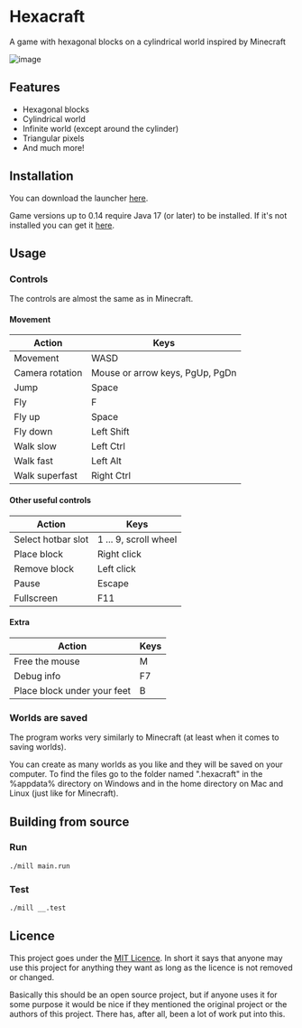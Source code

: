 # Hexacraft

A game with hexagonal blocks on a cylindrical world inspired by Minecraft

![image](https://martomate.com/games/hexacraft/hexacraft_in_game_0.10.png)

## Features

- Hexagonal blocks
- Cylindrical world
- Infinite world (except around the cylinder)
- Triangular pixels
- And much more!

## Installation

You can download the launcher [here](https://github.com/Martomate/Hexacraft/releases/tag/launcher-1.3).

Game versions up to 0.14 require Java 17 (or later) to be installed. If it's not installed you can get it [here](https://www.oracle.com/java/technologies/downloads/).

## Usage

### Controls
The controls are almost the same as in Minecraft.

#### Movement
| Action          | Keys                             |
|-----------------|----------------------------------|
| Movement        | WASD                             |
| Camera rotation | Mouse or arrow keys, PgUp, PgDn  |
| Jump            | Space                            |
| Fly             | F                                |
| Fly up          | Space                            |
| Fly down        | Left Shift                       |
| Walk slow       | Left Ctrl                        |
| Walk fast       | Left Alt                         |
| Walk superfast  | Right Ctrl                       |

#### Other useful controls
| Action              | Keys                  |
|---------------------|-----------------------|
| Select hotbar slot  | 1 ... 9, scroll wheel |
| Place block         | Right click           |
| Remove block        | Left click            |
| Pause               | Escape                |
| Fullscreen          | F11                   |

#### Extra
| Action                       | Keys                  |
|------------------------------|-----------------------|
| Free the mouse               | M                     |
| Debug info                   | F7                    |
| Place block under your feet  | B                     |

### Worlds are saved
The program works very similarly to Minecraft (at least when it comes to saving worlds).

You can create as many worlds as you like and they will be saved on your computer. To find the files go to the folder named ".hexacraft" in the %appdata% directory on Windows and in the home directory on Mac and Linux (just like for Minecraft).

## Building from source

### Run

```bash
./mill main.run
```

### Test

```bash
./mill __.test
```

## Licence

This project goes under the [MIT Licence](LICENSE). In short it says that anyone may use this project for anything they want as long as the licence is not removed or changed.

Basically this should be an open source project, but if anyone uses it for some purpose it would be nice if they mentioned the original project or the authors of this project. There has, after all, been a lot of work put into this.
